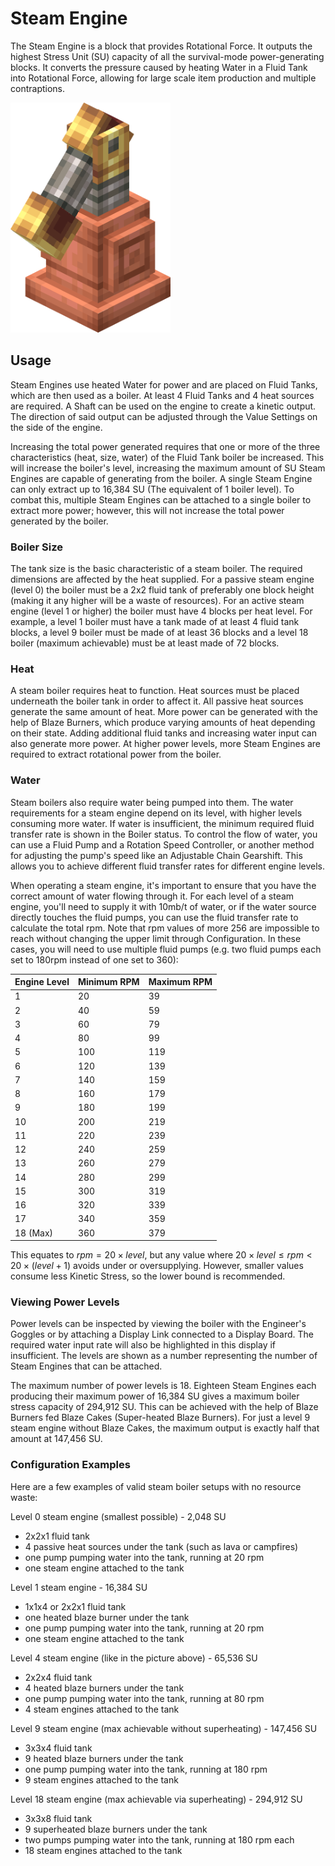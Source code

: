 # Steam Engine

The Steam Engine is a block that provides Rotational Force. It outputs the highest Stress Unit (SU) capacity of all the survival-mode power-generating blocks. It converts the pressure caused by heating Water in a Fluid Tank into Rotational Force, allowing for large scale item production and multiple contraptions.

<img src="../assets/blocks/steam_engine.png" alt="Mechanical Press" width="256"/>

## Usage

Steam Engines use heated Water for power and are placed on Fluid Tanks, which are then used as a boiler. At least 4 Fluid Tanks and 4 heat sources are required. A Shaft can be used on the engine to create a kinetic output. The direction of said output can be adjusted through the Value Settings on the side of the engine.

Increasing the total power generated requires that one or more of the three characteristics (heat, size, water) of the Fluid Tank boiler be increased. This will increase the boiler's level, increasing the maximum amount of SU Steam Engines are capable of generating from the boiler. A single Steam Engine can only extract up to 16,384 SU (The equivalent of 1 boiler level). To combat this, multiple Steam Engines can be attached to a single boiler to extract more power; however, this will not increase the total power generated by the boiler.

### Boiler Size

The tank size is the basic characteristic of a steam boiler. The required dimensions are affected by the heat supplied. For a passive steam engine (level 0) the boiler must be a 2x2 fluid tank of preferably one block height (making it any higher will be a waste of resources). For an active steam engine (level 1 or higher) the boiler must have 4 blocks per heat level. For example, a level 1 boiler must have a tank made of at least 4 fluid tank blocks, a level 9 boiler must be made of at least 36 blocks and a level 18 boiler (maximum achievable) must be at least made of 72 blocks.

### Heat

A steam boiler requires heat to function. Heat sources must be placed underneath the boiler tank in order to affect it. All passive heat sources generate the same amount of heat. More power can be generated with the help of Blaze Burners, which produce varying amounts of heat depending on their state. Adding additional fluid tanks and increasing water input can also generate more power. At higher power levels, more Steam Engines are required to extract rotational power from the boiler.

### Water

Steam boilers also require water being pumped into them. The water requirements for a steam engine depend on its level, with higher levels consuming more water. If water is insufficient, the minimum required fluid transfer rate is shown in the Boiler status. To control the flow of water, you can use a Fluid Pump and a Rotation Speed Controller, or another method for adjusting the pump's speed like an Adjustable Chain Gearshift. This allows you to achieve different fluid transfer rates for different engine levels.

When operating a steam engine, it's important to ensure that you have the correct amount of water flowing through it. For each level of a steam engine, you'll need to supply it with 10mb/t of water, or if the water source directly touches the fluid pumps, you can use the fluid transfer rate to calculate the total rpm. Note that rpm values of more 256 are impossible to reach without changing the upper limit through Configuration. In these cases, you will need to use multiple fluid pumps (e.g. two fluid pumps each set to 180rpm instead of one set to 360):

| Engine Level | Minimum RPM | Maximum RPM |
| ------------ | ----------- | ----------- |
| 1            | 20          | 39          |
| 2            | 40          | 59          |
| 3            | 60          | 79          |
| 4            | 80          | 99          |
| 5            | 100         | 119         |
| 6            | 120         | 139         |
| 7            | 140         | 159         |
| 8            | 160         | 179         |
| 9            | 180         | 199         |
| 10           | 200         | 219         |
| 11           | 220         | 239         |
| 12           | 240         | 259         |
| 13           | 260         | 279         |
| 14           | 280         | 299         |
| 15           | 300         | 319         |
| 16           | 320         | 339         |
| 17           | 340         | 359         |
| 18 (Max)     | 360         | 379         |

This equates to ${\textstyle rpm=20\times level}$, but any value where ${\textstyle 20\times level\leq rpm<20\times (level+1)}$ avoids under or oversupplying. However, smaller values consume less Kinetic Stress, so the lower bound is recommended.

### Viewing Power Levels

Power levels can be inspected by viewing the boiler with the Engineer's Goggles or by attaching a Display Link connected to a Display Board. The required water input rate will also be highlighted in this display if insufficient. The levels are shown as a number representing the number of Steam Engines that can be attached.

The maximum number of power levels is 18. Eighteen Steam Engines each producing their maximum power of 16,384 SU gives a maximum boiler stress capacity of 294,912 SU. This can be achieved with the help of Blaze Burners fed Blaze Cakes (Super-heated Blaze Burners). For just a level 9 steam engine without Blaze Cakes, the maximum output is exactly half that amount at 147,456 SU.

### Configuration Examples

Here are a few examples of valid steam boiler setups with no resource waste:

Level 0 steam engine (smallest possible) - 2,048 SU

- 2x2x1 fluid tank
- 4 passive heat sources under the tank (such as lava or campfires)
- one pump pumping water into the tank, running at 20 rpm
- one steam engine attached to the tank

Level 1 steam engine - 16,384 SU

- 1x1x4 or 2x2x1 fluid tank
- one heated blaze burner under the tank
- one pump pumping water into the tank, running at 20 rpm
- one steam engine attached to the tank

Level 4 steam engine (like in the picture above) - 65,536 SU

- 2x2x4 fluid tank
- 4 heated blaze burners under the tank
- one pump pumping water into the tank, running at 80 rpm
- 4 steam engines attached to the tank

Level 9 steam engine (max achievable without superheating) - 147,456 SU

- 3x3x4 fluid tank
- 9 heated blaze burners under the tank
- one pump pumping water into the tank, running at 180 rpm
- 9 steam engines attached to the tank

Level 18 steam engine (max achievable via superheating) - 294,912 SU

- 3x3x8 fluid tank
- 9 superheated blaze burners under the tank
- two pumps pumping water into the tank, running at 180 rpm each
- 18 steam engines attached to the tank
